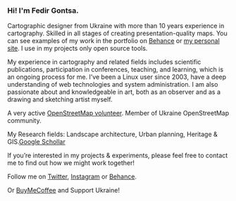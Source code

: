 ### Hi! I'm Fedir Gontsa.

Cartographic designer from Ukraine with more than 10 years experience in cartography. Skilled in all stages of creating presentation-quality maps.
You can see examples of my work in the portfolio on [Behance](https://www.behance.net/gontsa) or [my personal site](http://fedir.gontsa.com). 
I use in my projects only open source tools.

My experience in cartography and related fields includes scientific publications, participation in conferences, teaching, and learning, which is an ongoing process for me. I’ve been a Linux user since 2003, have a deep understanding of web technologies and system administration. I am also passionate about and knowledgeable in art, both as an observer and as a drawing and sketching artist myself.

A very active [OpenStreetMap volunteer](https://wiki.openstreetmap.org/wiki/User:Gontsa). Member of Ukraine OpenStreetMap community.

My Research fields: Landscape architecture, Urban planning, Heritage & GIS.[Google Schollar](https://scholar.google.com/citations?hl=uk&user=NoReOKIAAAAJ)

If you’re interested in my projects & experiments, please feel free to contact me to find out how we might work together!

Follow me on [Twitter](https://twitter.com/gontsa), [Instagram](https://www.instagram.com/gontsa/) or [Behance](https://www.behance.net/gontsa).

Or [BuyMeCoffee](https://www.buymeacoffee.com/gontsa) and Support Ukraine!
